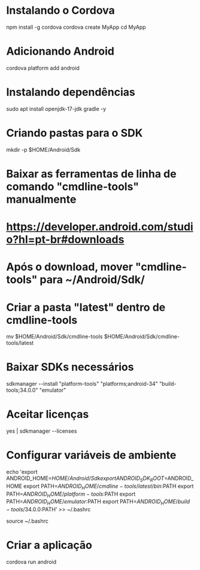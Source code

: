 # Instalando o Cordova
npm install -g cordova
cordova create MyApp
cd MyApp

# Adicionando Android
cordova platform add android

# Instalando dependências
sudo apt install openjdk-17-jdk gradle -y

# Criando pastas para o SDK
mkdir -p $HOME/Android/Sdk

# Baixar as ferramentas de linha de comando "cmdline-tools" manualmente
# https://developer.android.com/studio?hl=pt-br#downloads
# Após o download, mover "cmdline-tools" para ~/Android/Sdk/

# Criar a pasta "latest" dentro de cmdline-tools
mv $HOME/Android/Sdk/cmdline-tools $HOME/Android/Sdk/cmdline-tools/latest

# Baixar SDKs necessários
sdkmanager --install "platform-tools" "platforms;android-34" "build-tools;34.0.0" "emulator"

# Aceitar licenças
yes | sdkmanager --licenses

# Configurar variáveis de ambiente
echo 'export ANDROID_HOME=$HOME/Android/Sdk
export ANDROID_SDK_ROOT=$ANDROID_HOME
export PATH=$ANDROID_HOME/cmdline-tools/latest/bin:$PATH
export PATH=$ANDROID_HOME/platform-tools:$PATH
export PATH=$ANDROID_HOME/emulator:$PATH
export PATH=$ANDROID_HOME/build-tools/34.0.0:$PATH' >> ~/.bashrc

source ~/.bashrc

# Criar a aplicação
cordova run android
